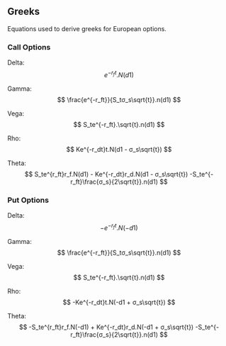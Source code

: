 ## Greeks
Equations used to derive greeks for European options.

### Call Options

Delta:
$$ e^{-r_ft} . N(d1)  $$

Gamma:
$$ \frac{e^{-r_ft}}{S_tσ_s\sqrt{t}}.n(d1) $$

Vega:
$$ S_te^{-r_ft}.\sqrt{t}.n(d1) $$

Rho:
$$ Ke^{-r_dt}t.N(d1 - σ_s\sqrt{t}) $$

Theta:
$$ S_te^{r_ft}r_f.N(d1) - Ke^{-r_dt}r_d.N(d1 - σ_s\sqrt{t}) -S_te^{-r_ft}\frac{σ_s}{2\sqrt{t}}.n(d1)  $$

### Put Options

Delta:
$$ -e^{-r_ft} . N(-d1)  $$

Gamma:
$$ \frac{e^{-r_ft}}{S_tσ_s\sqrt{t}}.n(d1) $$

Vega:
$$ S_te^{-r_ft}.\sqrt{t}.n(d1) $$

Rho:
$$ -Ke^{-r_dt}t.N(-d1 + σ_s\sqrt{t}) $$

Theta:
$$ -S_te^{r_ft}r_f.N(-d1) + Ke^{-r_dt}r_d.N(-d1 + σ_s\sqrt{t}) -S_te^{-r_ft}\frac{σ_s}{2\sqrt{t}}.n(d1)  $$

